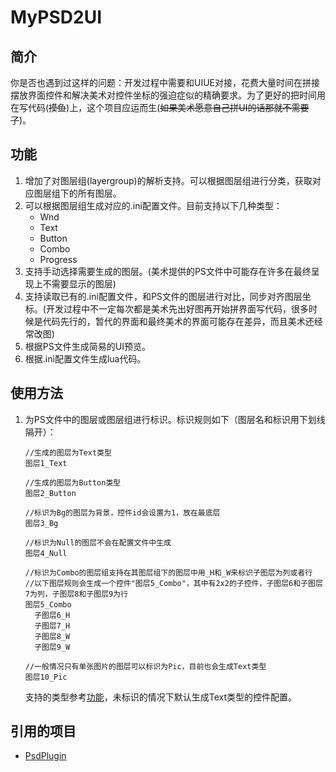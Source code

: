 # MyPSD2UI

## 简介
你是否也遇到过这样的问题：开发过程中需要和UIUE对接，花费大量时间在拼接摆放界面控件和解决美术对控件坐标的强迫症似的精确要求。为了更好的把时间用在写代码(~~摸鱼~~)上，这个项目应运而生(~~如果美术愿意自己拼UI的话那就不需要了~~)。

## 功能
1. 增加了对图层组(layergroup)的解析支持。可以根据图层组进行分类，获取对应图层组下的所有图层。
2. 可以根据图层组生成对应的.ini配置文件。目前支持以下几种类型：
	- Wnd
	- Text
	- Button
	- Combo
	- Progress
3. 支持手动选择需要生成的图层。(美术提供的PS文件中可能存在许多在最终呈现上不需要显示的图层)
4. 支持读取已有的.ini配置文件，和PS文件的图层进行对比，同步对齐图层坐标。(开发过程中不一定每次都是美术先出好图再开始拼界面写代码，很多时候是代码先行的，暂代的界面和最终美术的界面可能存在差异，而且美术还经常改图)
5. 根据PS文件生成简易的UI预览。
6. 根据.ini配置文件生成lua代码。

## 使用方法
1. 为PS文件中的图层或图层组进行标识。标识规则如下（图层名和标识用下划线隔开）：
	```
	//生成的图层为Text类型
	图层1_Text

	//生成的图层为Button类型
	图层2_Button

	//标识为Bg的图层为背景，控件id会设置为1，放在最底层
	图层3_Bg

	//标识为Null的图层不会在配置文件中生成
	图层4_Null

	//标识为Combo的图层组支持在其图层组下的图层中用_H和_W来标识子图层为列或者行
	//以下图层规则会生成一个控件"图层5_Combo"，其中有2x2的子控件，子图层6和子图层7为列，子图层8和子图层9为行
	图层5_Combo
	  子图层6_H
	  子图层7_H
	  子图层8_W
	  子图层9_W

	//一般情况只有单张图片的图层可以标识为Pic，目前也会生成Text类型
	图层10_Pic
	```

	支持的类型参考[功能](#功能)，未标识的情况下默认生成Text类型的控件配置。


## 引用的项目
- [PsdPlugin](https://github.com/PsdPlugin/PsdPlugin)